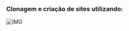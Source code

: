 <h3>Clonagem e criação de sites utilizando: </h3>

![IMG](https://dkrn4sk0rn31v.cloudfront.net/2018/01/17135411/html.png)
